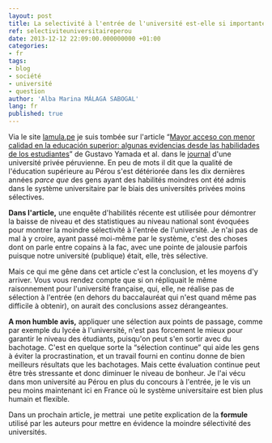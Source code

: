 ```yaml
---
layout: post
title: La selectivité à l'entrée de l'université est-elle si importante?
ref: selectiviteuniversitaireperou
date: 2013-12-12 22:09:00.000000000 +01:00
categories:
- fr
tags:
- blog
- société
- université 
- question
author: 'Alba Marina MÁLAGA SABOGAL'
lang: fr
published: true
---
```


Via le site [lamula.pe](http://corresponsalespe.lamula.pe/2013/12/11/en-10-anos-boom-de-universidades-privadas-perjudico-la-calidad-educativa/corresponsales.pe/ "En 10 años 'boom' de universidades privadas perjudicó la calidad educativa") je suis tombée sur l'article “[Mayor acceso con menor calidad en la educación superior: algunas evidencias desde las habilidades de los estudiantes](http://www.up.edu.pe/revista_apuntes/SiteAssets/Articulo%201%20Yamada%20Castro.pdf "PDF")” de Gustavo Yamada et al. dans le [journal](http://www.up.edu.pe/revista_apuntes/SitePages/ver_articulos_web.aspx?idsec=465&idnum=72 "Revista Apuntes") d'une
université privée péruvienne. En peu de mots il dit que la qualité de l'éducation supérieure au Pérou s'est détériorée dans les dix dernières années *parce que* des gens ayant des habilités moindres ont été admis dans le système universitaire par le biais des universités privées moins sélectives.

**Dans l'article,** une enquête d'habilités récente est utilisée pour démontrer la baisse de niveau et des statistiques au niveau national sont évoquées pour montrer la moindre sélectivité à l'entrée de l'université. Je n'ai pas de mal à y croire, ayant passé moi-même par le système, c'est des choses dont on parle entre copains à la fac, avec une pointe de jalousie parfois puisque notre université (publique) était, elle, très sélective.

Mais ce qui me gêne dans cet article c'est la conclusion, et les moyens d'y arriver. Vous vous rendez compte que si on répliquait le même raisonnement pour l'université française, qui, elle, ne réalise pas de sélection à l'entrée (en dehors du baccalauréat qui n'est quand même pas difficile à obtenir), on aurait des conclusions assez dérangeantes.

**A mon humble avis,** appliquer une sélection aux points de passage, comme par exemple du lycée à l'université, n'est pas forcement le mieux pour garantir le niveau des étudiants, puisqu'on peut s'en sortir avec du bachotage. C'est en quelque sorte la “sélection continue” qui aide les gens à éviter la procrastination, et un travail fourni en continu donne de bien meilleurs résultats que les bachotages. Mais cette évaluation continue peut être très stressante et donc diminuer le niveau de bonheur. Je l'ai vécu dans mon université au Pérou en plus du concours à l'entrée, je le vis un peu moins maintenant ici en France où le système universitaire est bien plus humain et flexible.

Dans un prochain article, je mettrai  une petite explication de la **formule** utilisé par les auteurs pour mettre en évidence la moindre sélectivité des universités.
